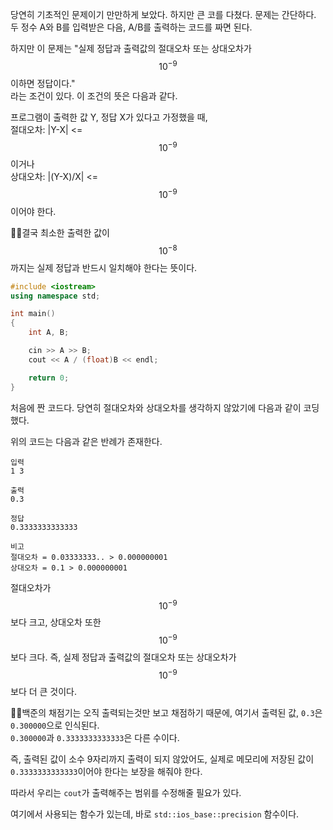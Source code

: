 당연히 기초적인 문제이기 만만하게 보았다. 하지만 큰 코를 다쳤다.
문제는 간단하다. 두 정수 A와 B를 입력받은 다음, A/B를 출력하는 코드를 짜면 된다. 

하지만 이 문제는 "실제 정답과 출력값의 절대오차 또는 상대오차가 $$10^{-9}$$ 이하면 정답이다."   
라는 조건이 있다. 이 조건의 뜻은 다음과 같다. 

프로그램이 출력한 값 Y, 정답 X가 있다고 가정했을 때,   
절대오차: |Y-X| <= $$10^{-9}$$ 이거나   
상대오차: |(Y-X)/X| <= $$10^{-9}$$이어야 한다.

🎈🎈결국 최소한 출력한 값이 $$10^{-8}$$ 까지는 실제 정답과 반드시 일치해야 한다는 뜻이다.


```cpp
#include <iostream>
using namespace std;

int main()
{
	int A, B;

	cin >> A >> B;
	cout << A / (float)B << endl;

	return 0;
}
```
처음에 짠 코드다. 당연히 절대오차와 상대오차를 생각하지 않았기에 다음과 같이 코딩했다. 

위의 코드는 다음과 같은 반례가 존재한다.

```
입력
1 3

출력
0.3  

정답
0.3333333333333

비고
절대오차 = 0.03333333.. > 0.000000001
상대오차 = 0.1 > 0.000000001
```
절대오차가 $$10^{-9}$$보다 크고, 상대오차 또한 $$10^{-9}$$보다 크다. 즉, 실제 정답과 출력값의 절대오차 또는 상대오차가 $$10^{-9}$$ 보다 더 큰 것이다.

🎈🎈백준의 채점기는 오직 출력되는것만 보고 채점하기 때문에, 여기서 출력된 값, `0.3`은 `0.300000`으로 인식된다.   
`0.300000`과 `0.3333333333333`은 다른 수이다.   

즉, 출력된 값이 소수 9자리까지 출력이 되지 않았어도, 실제로 메모리에 저장된 값이 `0.3333333333333`이어야 한다는 보장을 해줘야 한다.

따라서 우리는 `cout`가 출력해주는 범위를 수정해줄 필요가 있다.  

여기에서 사용되는 함수가 있는데, 바로 `std::ios_base::precision` 함수이다.





